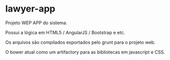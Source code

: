 lawyer-app
======

Projeto WEP APP do sistema.

Possui a lógica em HTML5 / AngularJS / Bootstrap e etc.

Os arquivos são compilados exportados pelo grunt para o projeto web.

O bower atual como um artifactory para as bibliotecas em javascript e CSS.
